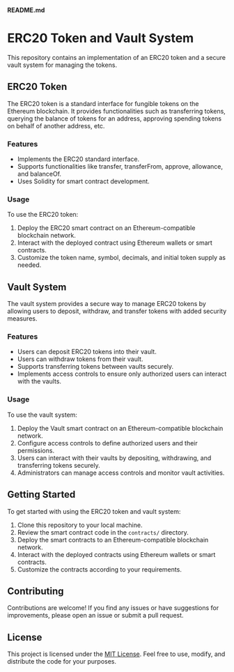 **README.md**

# ERC20 Token and Vault System

This repository contains an implementation of an ERC20 token and a secure vault system for managing the tokens.

## ERC20 Token

The ERC20 token is a standard interface for fungible tokens on the Ethereum blockchain. It provides functionalities such as transferring tokens, querying the balance of tokens for an address, approving spending tokens on behalf of another address, etc.

### Features

- Implements the ERC20 standard interface.
- Supports functionalities like transfer, transferFrom, approve, allowance, and balanceOf.
- Uses Solidity for smart contract development.

### Usage

To use the ERC20 token:

1. Deploy the ERC20 smart contract on an Ethereum-compatible blockchain network.
2. Interact with the deployed contract using Ethereum wallets or smart contracts.
3. Customize the token name, symbol, decimals, and initial token supply as needed.

## Vault System

The vault system provides a secure way to manage ERC20 tokens by allowing users to deposit, withdraw, and transfer tokens with added security measures.

### Features

- Users can deposit ERC20 tokens into their vault.
- Users can withdraw tokens from their vault.
- Supports transferring tokens between vaults securely.
- Implements access controls to ensure only authorized users can interact with the vaults.

### Usage

To use the vault system:

1. Deploy the Vault smart contract on an Ethereum-compatible blockchain network.
2. Configure access controls to define authorized users and their permissions.
3. Users can interact with their vaults by depositing, withdrawing, and transferring tokens securely.
4. Administrators can manage access controls and monitor vault activities.

## Getting Started

To get started with using the ERC20 token and vault system:

1. Clone this repository to your local machine.
2. Review the smart contract code in the `contracts/` directory.
3. Deploy the smart contracts to an Ethereum-compatible blockchain network.
4. Interact with the deployed contracts using Ethereum wallets or smart contracts.
5. Customize the contracts according to your requirements.

## Contributing

Contributions are welcome! If you find any issues or have suggestions for improvements, please open an issue or submit a pull request.

## License

This project is licensed under the [MIT License](LICENSE). Feel free to use, modify, and distribute the code for your purposes.

